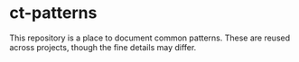 ct-patterns
===========

This repository is a place to document common patterns. These are reused across projects, though the fine details may differ.
